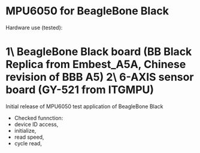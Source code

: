 MPU6050 for BeagleBone Black
==========

Hardware use (tested):

 1\ BeagleBone Black board (BB Black Replica from Embest_A5A, Chinese revision of BBB A5)
 2\ 6-AXIS sensor board (GY-521 from ITGMPU)
=

Initial release of MPU6050 test application of BeagleBone Black
 * Checked funnction:
 *	device ID access,
 *	initialize,
 *	read speed,
 *	cycle read,
 
 
